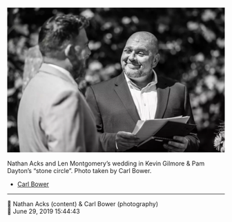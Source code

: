 ![Nathan Acks and Len Montgomery’s wedding in Kevin Gilmore and Pam Dayton’s “stone circle”](assets/7de1468a8cd8230d46ec7d9e414b25b9.webp)

Nathan Acks and Len Montgomery’s wedding in Kevin Gilmore & Pam Dayton’s “stone circle”. Photo taken by Carl Bower.

* [Carl Bower](https://carlbowerphotos.com)

- - - -

<span aria-hidden="true">👥</span> Nathan Acks (content) & Carl Bower (photography)  
<span aria-hidden="true">📅</span> June 29, 2019 15:44:43
